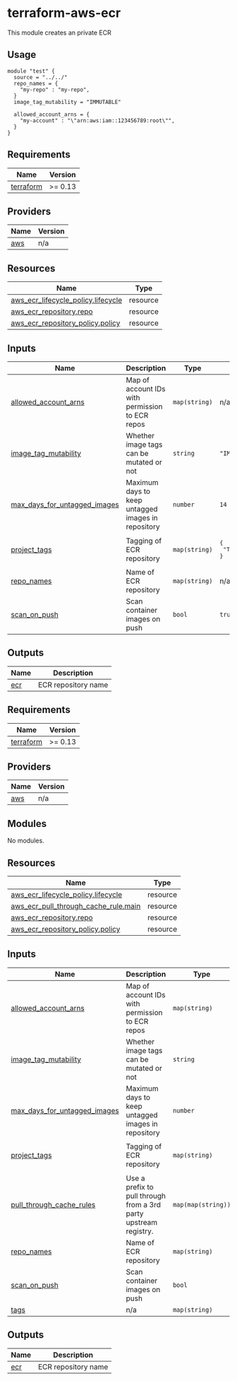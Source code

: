 # terraform-aws-ecr

This module creates an private ECR

## Usage

```hcl
module "test" {
  source = "../../"
  repo_names = {
    "my-repo" : "my-repo",
  }
  image_tag_mutability = "IMMUTABLE"

  allowed_account_arns = {
    "my-account" : "\"arn:aws:iam::123456789:root\"",
  }
}
```


## Requirements

| Name | Version |
|------|---------|
| <a name="requirement_terraform"></a> [terraform](#requirement\_terraform) | >= 0.13 |

## Providers

| Name | Version |
|------|---------|
| <a name="provider_aws"></a> [aws](#provider\_aws) | n/a |

## Resources

| Name | Type |
|------|------|
| [aws_ecr_lifecycle_policy.lifecycle](https://registry.terraform.io/providers/hashicorp/aws/latest/docs/resources/ecr_lifecycle_policy) | resource |
| [aws_ecr_repository.repo](https://registry.terraform.io/providers/hashicorp/aws/latest/docs/resources/ecr_repository) | resource |
| [aws_ecr_repository_policy.policy](https://registry.terraform.io/providers/hashicorp/aws/latest/docs/resources/ecr_repository_policy) | resource |

## Inputs

| Name | Description | Type | Default | Required |
|------|-------------|------|---------|:--------:|
| <a name="input_allowed_account_arns"></a> [allowed\_account\_arns](#input\_allowed\_account\_arns) | Map of account IDs with permission to ECR repos | `map(string)` | n/a | yes |
| <a name="input_image_tag_mutability"></a> [image\_tag\_mutability](#input\_image\_tag\_mutability) | Whether image tags can be mutated or not | `string` | `"IMMUTABLE"` | no |
| <a name="input_max_days_for_untagged_images"></a> [max\_days\_for\_untagged\_images](#input\_max\_days\_for\_untagged\_images) | Maximum days to keep untagged images in repository | `number` | `14` | no |
| <a name="input_project_tags"></a> [project\_tags](#input\_project\_tags) | Tagging of ECR repository | `map(string)` | <pre>{<br>  "Terraform": "True"<br>}</pre> | no |
| <a name="input_repo_names"></a> [repo\_names](#input\_repo\_names) | Name of ECR repository | `map(string)` | n/a | yes |
| <a name="input_scan_on_push"></a> [scan\_on\_push](#input\_scan\_on\_push) | Scan container images on push | `bool` | `true` | no |

## Outputs

| Name | Description |
|------|-------------|
| <a name="output_ecr"></a> [ecr](#output\_ecr) | ECR repository name |

<!-- BEGIN_TF_DOCS -->
## Requirements

| Name | Version |
|------|---------|
| <a name="requirement_terraform"></a> [terraform](#requirement\_terraform) | >= 0.13 |

## Providers

| Name | Version |
|------|---------|
| <a name="provider_aws"></a> [aws](#provider\_aws) | n/a |

## Modules

No modules.

## Resources

| Name | Type |
|------|------|
| [aws_ecr_lifecycle_policy.lifecycle](https://registry.terraform.io/providers/hashicorp/aws/latest/docs/resources/ecr_lifecycle_policy) | resource |
| [aws_ecr_pull_through_cache_rule.main](https://registry.terraform.io/providers/hashicorp/aws/latest/docs/resources/ecr_pull_through_cache_rule) | resource |
| [aws_ecr_repository.repo](https://registry.terraform.io/providers/hashicorp/aws/latest/docs/resources/ecr_repository) | resource |
| [aws_ecr_repository_policy.policy](https://registry.terraform.io/providers/hashicorp/aws/latest/docs/resources/ecr_repository_policy) | resource |

## Inputs

| Name | Description | Type | Default | Required |
|------|-------------|------|---------|:--------:|
| <a name="input_allowed_account_arns"></a> [allowed\_account\_arns](#input\_allowed\_account\_arns) | Map of account IDs with permission to ECR repos | `map(string)` | n/a | yes |
| <a name="input_image_tag_mutability"></a> [image\_tag\_mutability](#input\_image\_tag\_mutability) | Whether image tags can be mutated or not | `string` | `"IMMUTABLE"` | no |
| <a name="input_max_days_for_untagged_images"></a> [max\_days\_for\_untagged\_images](#input\_max\_days\_for\_untagged\_images) | Maximum days to keep untagged images in repository | `number` | `14` | no |
| <a name="input_project_tags"></a> [project\_tags](#input\_project\_tags) | Tagging of ECR repository | `map(string)` | <pre>{<br>  "Terraform": "True"<br>}</pre> | no |
| <a name="input_pull_through_cache_rules"></a> [pull\_through\_cache\_rules](#input\_pull\_through\_cache\_rules) | Use a prefix to pull through from a 3rd party upstream registry. | `map(map(string))` | n/a | yes |
| <a name="input_repo_names"></a> [repo\_names](#input\_repo\_names) | Name of ECR repository | `map(string)` | n/a | yes |
| <a name="input_scan_on_push"></a> [scan\_on\_push](#input\_scan\_on\_push) | Scan container images on push | `bool` | `true` | no |
| <a name="input_tags"></a> [tags](#input\_tags) | n/a | `map(string)` | `{}` | no |

## Outputs

| Name | Description |
|------|-------------|
| <a name="output_ecr"></a> [ecr](#output\_ecr) | ECR repository name |
<!-- END_TF_DOCS -->